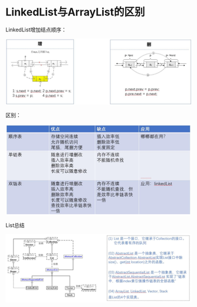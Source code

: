 # LinkedList与ArrayList的区别

LinkedList增加结点顺序：

![](./picture/LinkedList_add-delete.jpg)

区别：

![](./picture/LinkedList-ArrayList.jpg)

List总结

![](./picture/List.jpg)